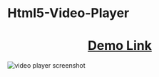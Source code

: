 # Html5-Video-Player

<h1 align="center"> <a href="https://rmcguinn.github.io/Html5-Video-Player/">Demo Link</a></h1>



![video player screenshot](https://user-images.githubusercontent.com/32882503/38978647-dcb48aea-436c-11e8-827a-65e9cd9aed80.jpg)
